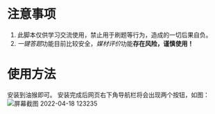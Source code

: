# 注意事项
1. 此脚本仅供学习交流使用，禁止用于刷题等行为，造成的一切后果自负。
2. *一键答题*功能目前比较安全，*媒材评价*功能**存在风险，谨慎使用！**
# 使用方法
安装到油猴即可。
安装完成后网页右下角导航栏将会出现两个按钮，如图：
![屏幕截图 2022-04-18 123235](https://user-images.githubusercontent.com/84614803/163754875-a298cad2-4e45-4eee-b27d-3bba2c31434c.png)
